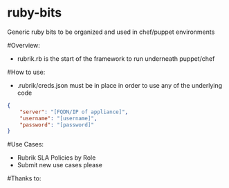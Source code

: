 ruby-bits
===============

Generic ruby bits to be organized and used in chef/puppet environments

#Overview:
* rubrik.rb is the start of the framework to run underneath puppet/chef

#How to use:
* .rubrik/creds.json must be in place in order to use any of the underlying code
```json
{
    "server": "[FQDN/IP of appliance]",
    "username": "[username]",
    "password": "[password]"
}
```
#Use Cases:
* Rubrik SLA Policies by Role
* Submit new use cases please

#Thanks to:

